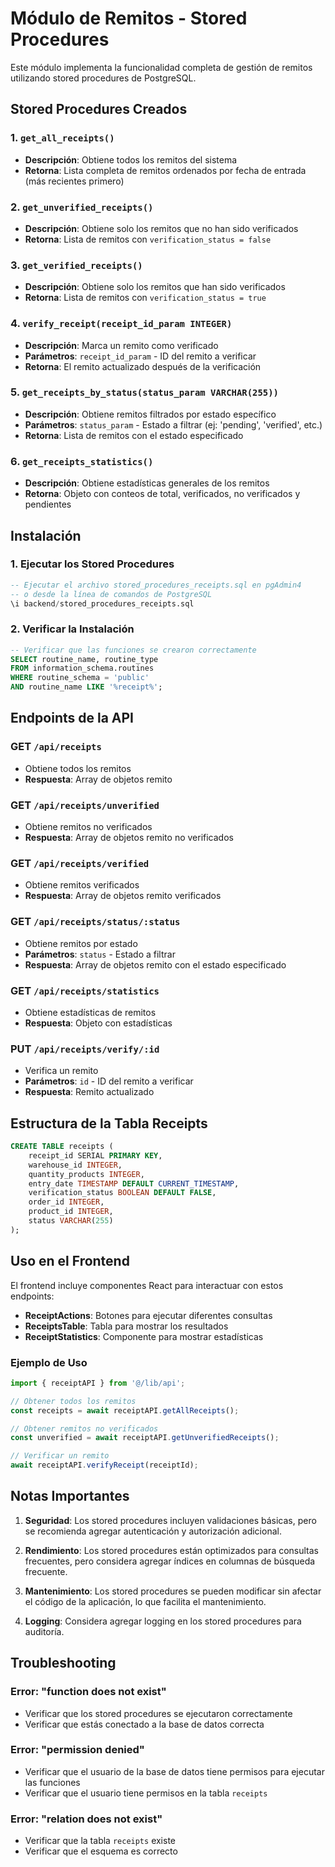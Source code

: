 # Módulo de Remitos - Stored Procedures

Este módulo implementa la funcionalidad completa de gestión de remitos utilizando stored procedures de PostgreSQL.

## Stored Procedures Creados

### 1. `get_all_receipts()`
- **Descripción**: Obtiene todos los remitos del sistema
- **Retorna**: Lista completa de remitos ordenados por fecha de entrada (más recientes primero)

### 2. `get_unverified_receipts()`
- **Descripción**: Obtiene solo los remitos que no han sido verificados
- **Retorna**: Lista de remitos con `verification_status = false`

### 3. `get_verified_receipts()`
- **Descripción**: Obtiene solo los remitos que han sido verificados
- **Retorna**: Lista de remitos con `verification_status = true`

### 4. `verify_receipt(receipt_id_param INTEGER)`
- **Descripción**: Marca un remito como verificado
- **Parámetros**: `receipt_id_param` - ID del remito a verificar
- **Retorna**: El remito actualizado después de la verificación

### 5. `get_receipts_by_status(status_param VARCHAR(255))`
- **Descripción**: Obtiene remitos filtrados por estado específico
- **Parámetros**: `status_param` - Estado a filtrar (ej: 'pending', 'verified', etc.)
- **Retorna**: Lista de remitos con el estado especificado

### 6. `get_receipts_statistics()`
- **Descripción**: Obtiene estadísticas generales de los remitos
- **Retorna**: Objeto con conteos de total, verificados, no verificados y pendientes

## Instalación

### 1. Ejecutar los Stored Procedures
```sql
-- Ejecutar el archivo stored_procedures_receipts.sql en pgAdmin4
-- o desde la línea de comandos de PostgreSQL
\i backend/stored_procedures_receipts.sql
```

### 2. Verificar la Instalación
```sql
-- Verificar que las funciones se crearon correctamente
SELECT routine_name, routine_type 
FROM information_schema.routines 
WHERE routine_schema = 'public' 
AND routine_name LIKE '%receipt%';
```

## Endpoints de la API

### GET `/api/receipts`
- Obtiene todos los remitos
- **Respuesta**: Array de objetos remito

### GET `/api/receipts/unverified`
- Obtiene remitos no verificados
- **Respuesta**: Array de objetos remito no verificados

### GET `/api/receipts/verified`
- Obtiene remitos verificados
- **Respuesta**: Array de objetos remito verificados

### GET `/api/receipts/status/:status`
- Obtiene remitos por estado
- **Parámetros**: `status` - Estado a filtrar
- **Respuesta**: Array de objetos remito con el estado especificado

### GET `/api/receipts/statistics`
- Obtiene estadísticas de remitos
- **Respuesta**: Objeto con estadísticas

### PUT `/api/receipts/verify/:id`
- Verifica un remito
- **Parámetros**: `id` - ID del remito a verificar
- **Respuesta**: Remito actualizado

## Estructura de la Tabla Receipts

```sql
CREATE TABLE receipts (
    receipt_id SERIAL PRIMARY KEY,
    warehouse_id INTEGER,
    quantity_products INTEGER,
    entry_date TIMESTAMP DEFAULT CURRENT_TIMESTAMP,
    verification_status BOOLEAN DEFAULT FALSE,
    order_id INTEGER,
    product_id INTEGER,
    status VARCHAR(255)
);
```

## Uso en el Frontend

El frontend incluye componentes React para interactuar con estos endpoints:

- **ReceiptActions**: Botones para ejecutar diferentes consultas
- **ReceiptsTable**: Tabla para mostrar los resultados
- **ReceiptStatistics**: Componente para mostrar estadísticas

### Ejemplo de Uso
```javascript
import { receiptAPI } from '@/lib/api';

// Obtener todos los remitos
const receipts = await receiptAPI.getAllReceipts();

// Obtener remitos no verificados
const unverified = await receiptAPI.getUnverifiedReceipts();

// Verificar un remito
await receiptAPI.verifyReceipt(receiptId);
```

## Notas Importantes

1. **Seguridad**: Los stored procedures incluyen validaciones básicas, pero se recomienda agregar autenticación y autorización adicional.

2. **Rendimiento**: Los stored procedures están optimizados para consultas frecuentes, pero considera agregar índices en columnas de búsqueda frecuente.

3. **Mantenimiento**: Los stored procedures se pueden modificar sin afectar el código de la aplicación, lo que facilita el mantenimiento.

4. **Logging**: Considera agregar logging en los stored procedures para auditoría.

## Troubleshooting

### Error: "function does not exist"
- Verificar que los stored procedures se ejecutaron correctamente
- Verificar que estás conectado a la base de datos correcta

### Error: "permission denied"
- Verificar que el usuario de la base de datos tiene permisos para ejecutar las funciones
- Verificar que el usuario tiene permisos en la tabla `receipts`

### Error: "relation does not exist"
- Verificar que la tabla `receipts` existe
- Verificar que el esquema es correcto
